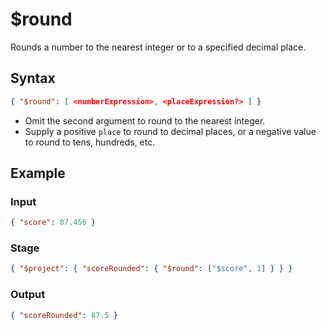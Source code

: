 # $round

Rounds a number to the nearest integer or to a specified decimal place.

## Syntax

```json
{ "$round": [ <numberExpression>, <placeExpression?> ] }
```

- Omit the second argument to round to the nearest integer.
- Supply a positive `place` to round to decimal places, or a negative value to round to tens, hundreds, etc.

## Example

### Input

```json
{ "score": 87.456 }
```

### Stage

```json
{ "$project": { "scoreRounded": { "$round": ["$score", 1] } } }
```

### Output

```json
{ "scoreRounded": 87.5 }
```
